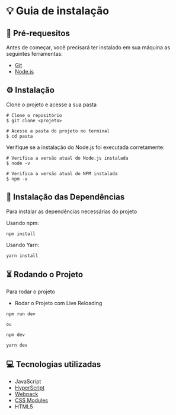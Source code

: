 # 💡 Guia de instalação

## 📌 Pré-requesitos

Antes de começar, você precisará ter instalado em sua máquina as seguintes ferramentas:

- [Git](https://git-scm.com)
- [Node.js](https://nodejs.org/en/)

## ⚙️ Instalação

Clone o projeto e acesse a sua pasta

```
# Clone o repositório
$ git clone <projeto>

# Acesse a pasta do projeto no terminal
$ cd pasta
```

Verifique se a instalação do Node.js foi executada corretamente:

```
# Verifica a versão atual do Node.js instalada
$ node -v

# Verifica a versão atual do NPM instalada
$ npm -v
```

## 🔮 Instalação das Dependências

Para instalar as dependências necessárias do projeto

Usando npm:

```
npm install
```

Usando Yarn:

```
yarn install
```

## ⏳ Rodando o Projeto

Para rodar o projeto

- Rodar o Projeto com Live Reloading

```
npm run dev

ou

npm dev
```

```
yarn dev
```

## 💻 Tecnologias utilizadas

- JavaScript
- [HyperScript](https://github.com/hyperhype/hyperscript)
- [Webpack](https://webpack.js.org/)
- [CSS Modules](https://github.com/css-modules/css-modules)
- HTML5
